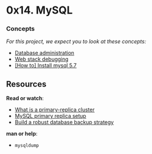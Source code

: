 # 0x14. MySQL


### Concepts

_For this project, we expect you to look at these concepts:_

-   [Database administration](https://intranet.alxswe.com/concepts/49)
-   [Web stack debugging](https://intranet.alxswe.com/concepts/68)
-   [\[How to\] Install mysql 5.7](https://intranet.alxswe.com/concepts/100002)


## Resources

**Read or watch**:

-   [What is a primary-replica cluster](https://intranet.alxswe.com/rltoken/eojqG9FZbA6QVWN5P9cLzA "What is a primary-replica cluster")
-   [MySQL primary replica setup](https://intranet.alxswe.com/rltoken/z2KVk2UKLMc0RvHMdJmYLg "MySQL primary replica setup")
-   [Build a robust database backup strategy](https://intranet.alxswe.com/rltoken/BharnxaLb-BDDYFywzME2Q "Build a robust database backup strategy")

**man or help**:

-   `mysqldump`

